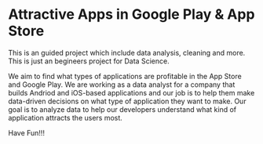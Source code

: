 # Attractive Apps in Google Play & App Store

This is an guided project which include data analysis, cleaning and more.
This is just an begineers project for Data Science.

We aim to find what types of applications are profitable in the App Store and Google Play. We are working as a data analyst for a company that builds Andriod and iOS-based applications and our job is to help them make data-driven decisions on what type of application they want to make.
Our goal is to analyze data to help our developers understand what kind of application attracts the users most.

Have Fun!!!
